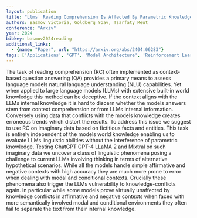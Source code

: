 ```yaml
---
layout: publication
title: "Llms' Reading Comprehension Is Affected By Parametric Knowledge And Struggles With Hypothetical Statements"
authors: Basmov Victoria, Goldberg Yoav, Tsarfaty Reut
conference: "Arxiv"
year: 2024
bibkey: basmov2024reading
additional_links:
  - {name: "Paper", url: "https://arxiv.org/abs/2404.06283"}
tags: ['Applications', 'GPT', 'Model Architecture', 'Reinforcement Learning', 'Security']
---
```

The task of reading comprehension (RC) often implemented as context-based question answering (QA) provides a primary means to assess language models natural language understanding (NLU) capabilities. Yet when applied to large language models (LLMs) with extensive built-in world knowledge this method can be deceptive. If the context aligns with the LLMs internal knowledge it is hard to discern whether the models answers stem from context comprehension or from LLMs internal information. Conversely using data that conflicts with the models knowledge creates erroneous trends which distort the results. To address this issue we suggest to use RC on imaginary data based on fictitious facts and entities. This task is entirely independent of the models world knowledge enabling us to evaluate LLMs linguistic abilities without the interference of parametric knowledge. Testing ChatGPT GPT-4 LLaMA 2 and Mixtral on such imaginary data we uncover a class of linguistic phenomena posing a challenge to current LLMs involving thinking in terms of alternative hypothetical scenarios. While all the models handle simple affirmative and negative contexts with high accuracy they are much more prone to error when dealing with modal and conditional contexts. Crucially these phenomena also trigger the LLMs vulnerability to knowledge-conflicts again. In particular while some models prove virtually unaffected by knowledge conflicts in affirmative and negative contexts when faced with more semantically involved modal and conditional environments they often fail to separate the text from their internal knowledge.
